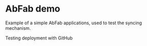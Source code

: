 # AbFab demo

Example of a simple AbFab applications, used to test the syncing mechanism.

Testing deployment with GitHub

